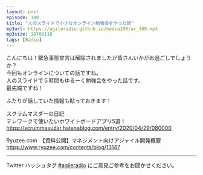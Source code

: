 ```yaml
---
layout: post
episode: 109
title: "人のスライドで小さなオンライン勉強会をやった話"
mp3url: https://agileradio.github.io/media100/ar_109.mp3
mp3size: 18706118
tags: [Radio]
---
```

  こんにちは！緊急事態宣言は解除されましたが皆さんいかがお過ごしでしょうか？  
今回もオンラインについての話ですね。  
人のスライドで５時間もゆるーく勉強会をやった話です。  
最先端ですね！  

ふたりが話していた情報も貼っておきます！  
  
スクラムマスダーの日記  
テレワークで使いたいホワイトボードアプリ5選！  
https://scrummasudar.hatenablog.com/entry/2020/04/29/080000  
  
Ryuzee.com　【資料公開】マネジメント向けアジャイル開発概要  
https://www.ryuzee.com/contents/blog/13147  


---  
  
Twitter ハッシュタグ [#agileradio](https://twitter.com/intent/tweet?hashtags=agileradio) にご意見ご参考をお聞かせください。  
